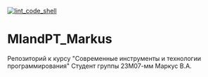 [![lint_code_shell](https://github.com/difract/MIandPT_Markus/actions/workflows/lint_code_shell.yml/badge.svg)](https://github.com/difract/MIandPT_Markus/actions/workflows/lint_code_shell.yml)
# MIandPT_Markus
Репозиторий к курсу "Современные инструменты и технологии программирования"
Студент группы 23М07-мм Маркус В.А.
